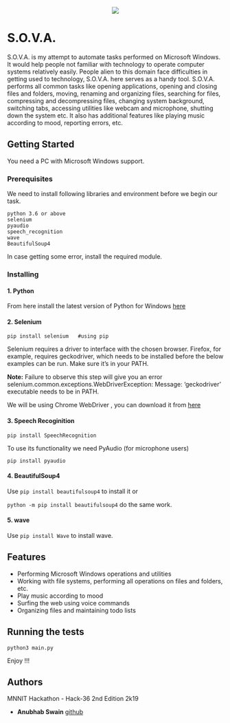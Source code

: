 <p align="center"> 
<img src="https://camo.githubusercontent.com/c2c83648ee009d0c658825e63b29900a186829298a4c77d75863a9dc5229a777/687474703a2f2f692e696d6775722e636f6d2f785a38783945532e6a7067">
</p>


# S.O.V.A.
S.O.V.A. is my attempt to automate tasks performed on Microsoft Windows. It would help people not familiar with technology to operate computer systems relatively easily. People alien to this domain face difficulties in getting used to technology, S.O.V.A. here serves as a handy tool. S.O.V.A. performs all common tasks like opening applications, opening and closing files and folders, moving, renaming and organizing files, searching for files, compressing and decompressing files, changing system background, switching tabs, accessing utilities like webcam and microphone, shutting down the system etc. It also has additional features like playing music according to mood, reporting errors, etc.   

## Getting Started

You need a PC with Microsoft Windows support.

### Prerequisites

We need to install following libraries and environment before we begin our task.
```
python 3.6 or above
selenium
pyaudio
speech_recognition
wave
BeautifulSoup4
```
In case getting some error, install the required module.

### Installing 

#### 1. Python
  From here install the latest version of Python for Windows [here](https://www.python.org/downloads/)
  
#### 2. Selenium 
```pip install selenium   #using pip```

Selenium requires a driver to interface with the chosen browser. Firefox, for example, requires geckodriver, which needs to be installed before the below examples can be run. Make sure it’s in your PATH.

**Note:** Failure to observe this step will give you an error selenium.common.exceptions.WebDriverException: Message: ‘geckodriver’ executable needs to be in PATH.

We will be using Chrome WebDriver , you can download it from [here](https://sites.google.com/a/chromium.org/chromedriver/downloads)

#### 3. Speech Recoginition

  ```pip install SpeechRecognition```
  
To use its functionality we need PyAudio (for microphone users)

  ```pip install pyaudio```

#### 4. BeautifulSoup4

  Use ```pip install beautifulsoup4``` to install it or 
   
  ```python -m pip install beautifulsoup4``` do the same work.

#### 5. wave

  Use ```pip install Wave``` to install wave.
  
 ## Features 
 
 * Performing Microsoft Windows operations and utilities
 * Working with file systems, performing all operations on files and folders, etc.
 * Play music according to mood 
 * Surfing the web using voice commands
 * Organizing files and maintaining todo lists 
 
 ## Running the tests
 
  ```python3 main.py```
  
 Enjoy !!!
 
 ## Authors
 
 MNNIT Hackathon - Hack-36 2nd Edition 2k19
 * **Anubhab Swain** [github](https://github.com/anubhab-code/)
